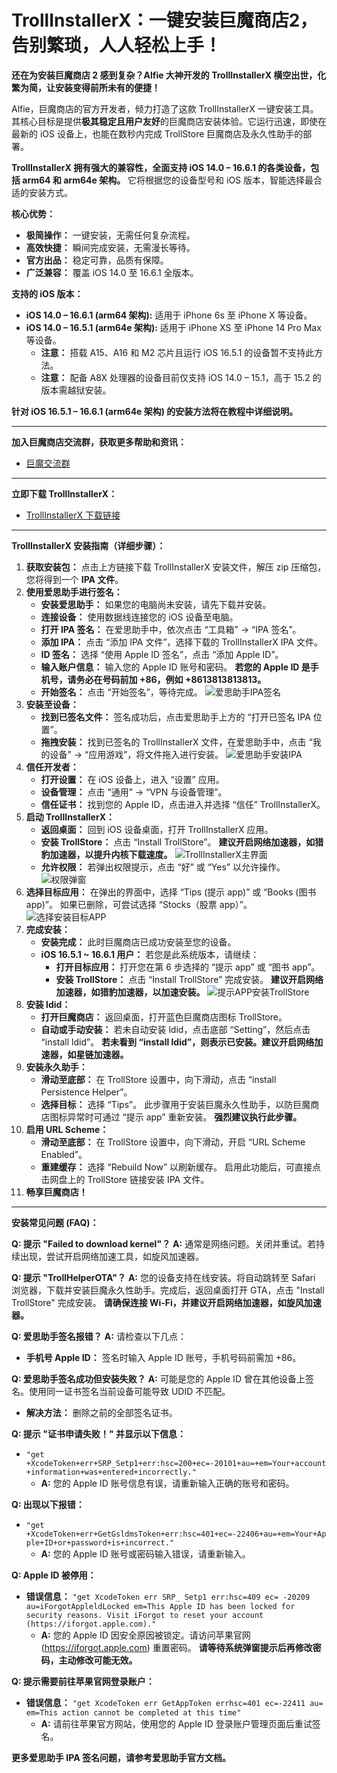 # TrollInstallerX：一键安装巨魔商店2，告别繁琐，人人轻松上手！

**还在为安装巨魔商店 2 感到复杂？Alfie 大神开发的 TrollInstallerX 横空出世，化繁为简，让安装变得前所未有的便捷！**

Alfie，巨魔商店的官方开发者，倾力打造了这款 TrollInstallerX 一键安装工具。其核心目标是提供**极其稳定且用户友好**的巨魔商店安装体验。它运行迅速，即使在最新的 iOS 设备上，也能在数秒内完成 TrollStore 巨魔商店及永久性助手的部署。

**TrollInstallerX 拥有强大的兼容性，全面支持 iOS 14.0 – 16.6.1 的各类设备，包括 arm64 和 arm64e 架构。**  它将根据您的设备型号和 iOS 版本，智能选择最合适的安装方式。

**核心优势：**

* **极简操作：**  一键安装，无需任何复杂流程。
* **高效快捷：**  瞬间完成安装，无需漫长等待。
* **官方出品：**  稳定可靠，品质有保障。
* **广泛兼容：**  覆盖 iOS 14.0 至 16.6.1 全版本。

**支持的 iOS 版本：**

* **iOS 14.0 – 16.6.1 (arm64 架构):** 适用于 iPhone 6s 至 iPhone X 等设备。
* **iOS 14.0 – 16.5.1 (arm64e 架构):** 适用于 iPhone XS 至 iPhone 14 Pro Max 等设备。
    * **注意：**  搭载 A15、A16 和 M2 芯片且运行 iOS 16.5.1 的设备暂不支持此方法。
    * **注意：**  配备 A8X 处理器的设备目前仅支持 iOS 14.0 – 15.1，高于 15.2 的版本需越狱安装。

**针对 iOS 16.5.1 – 16.6.1 (arm64e 架构) 的安装方法将在教程中详细说明。**

---

**加入巨魔商店交流群，获取更多帮助和资讯：**

* [巨魔交流群](https://t.me/bmyuan)

---

**立即下载 TrollInstallerX：**

* [TrollInstallerX 下载链接](https://wwiq.lanzoue.com/i42nt29wcm6j)

---

**TrollInstallerX 安装指南（详细步骤）：**

1. **获取安装包：**  点击上方链接下载 TrollInstallerX 安装文件，解压 zip 压缩包，您将得到一个 **IPA 文件**。
2. **使用爱思助手进行签名：**
   * **安装爱思助手：**  如果您的电脑尚未安装，请先下载并安装。
   * **连接设备：**  使用数据线连接您的 iOS 设备至电脑。
   * **打开 IPA 签名：**  在爱思助手中，依次点击 “工具箱” -> “IPA 签名”。
   * **添加 IPA：**  点击 “添加 IPA 文件”，选择下载的 TrollInstallerX IPA 文件。
   * **ID 签名：** 选择 “使用 Apple ID 签名”，点击 “添加 Apple ID”。
   * **输入账户信息：**  输入您的 Apple ID 账号和密码。 **若您的 Apple ID 是手机号，请务必在号码前加 +86，例如 +8613813813813。**
   * **开始签名：**  点击 “开始签名”，等待完成。
   ![爱思助手IPA签名](https://dkxuanye.cn/wp-content/uploads/2024/04/7231712282676_.pic_.png)
3. **安装至设备：**
   * **找到已签名文件：**  签名成功后，点击爱思助手上方的 “打开已签名 IPA 位置”。
   * **拖拽安装：**  找到已签名的 TrollInstallerX 文件，在爱思助手中，点击 “我的设备” -> “应用游戏”，将文件拖入进行安装。
   ![爱思助手安装IPA](https://dkxuanye.cn/wp-content/uploads/2024/04/7241712283053_.pic_.jpg)
4. **信任开发者：**
   * **打开设置：**  在 iOS 设备上，进入 “设置” 应用。
   * **设备管理：**  点击 “通用” -> “VPN 与设备管理”。
   * **信任证书：**  找到您的 Apple ID，点击进入并选择 “信任” TrollInstallerX。
5. **启动 TrollInstallerX：**
   * **返回桌面：**  回到 iOS 设备桌面，打开 TrollInstallerX 应用。
   * **安装 TrollStore：**  点击 “Install TrollStore”。 **建议开启网络加速器，如猎豹加速器，以提升内核下载速度。**
   ![TrollInstallerX主界面](https://dkxuanye.cn/wp-content/uploads/2024/04/2024_04_05_10_15_IMG_0003.jpg)
   * **允许权限：**  若弹出权限提示，点击 “好” 或 “Yes” 以允许操作。
   ![权限弹窗](https://dkxuanye.cn/wp-content/uploads/2024/04/7251712284177_.pic_hd-888x1024.jpg)
6. **选择目标应用：**  在弹出的界面中，选择 “Tips (提示 app)” 或 “Books (图书 app)”。 如果已删除，可尝试选择 “Stocks（股票 app）”。
   ![选择安装目标APP](https://dkxuanye.cn/wp-content/uploads/2024/04/2024_04_05_10_14_IMG_0001-946x2048.jpg)
7. **完成安装：**
   * **安装完成：**  此时巨魔商店已成功安装至您的设备。
   * **iOS 16.5.1 ~ 16.6.1 用户：**  若您是此系统版本，请继续：
      * **打开目标应用：**  打开您在第 6 步选择的 “提示 app” 或 “图书 app”。
      * **安装 TrollStore：**  点击 “Install TrollStore” 完成安装。 **建议开启网络加速器，如猎豹加速器，以加速安装。**
   ![提示APP安装TrollStore](https://dkxuanye.cn/wp-content/uploads/2024/04/2024_04_05_10_15_IMG_0002-946x2048.jpg)
8. **安装 ldid：**
   * **打开巨魔商店：**  返回桌面，打开蓝色巨魔商店图标 TrollStore。
   * **自动或手动安装：**  若未自动安装 ldid，点击底部 “Setting”，然后点击 “install ldid”。 **若未看到 “install ldid”，则表示已安装。建议开启网络加速器，如星链加速器。**
9. **安装永久助手：**
   * **滑动至底部：**  在 TrollStore 设置中，向下滑动，点击 “install Persistence Helper”。
   * **选择目标：**  选择 “Tips”。 此步骤用于安装巨魔永久性助手，以防巨魔商店图标异常时可通过 “提示 app” 重新安装。 **强烈建议执行此步骤。**
10. **启用 URL Scheme：**
    * **滑动至底部：**  在 TrollStore 设置中，向下滑动，开启 “URL Scheme Enabled”。
    * **重建缓存：**  选择 “Rebuild Now” 以刷新缓存。 启用此功能后，可直接点击网盘上的 TrollStore 链接安装 IPA 文件。
11. **畅享巨魔商店！**

---

**安装常见问题 (FAQ)：**

**Q: 提示 "Failed to download kernel"？**
**A:**  通常是网络问题。关闭并重试。若持续出现，尝试开启网络加速工具，如旋风加速器。

**Q: 提示 "TrollHelperOTA"？**
**A:**  您的设备支持在线安装。将自动跳转至 Safari 浏览器，下载并安装巨魔永久性助手。完成后，返回桌面打开 GTA，点击 "Install TrollStore" 完成安装。 **请确保连接 Wi-Fi，并建议开启网络加速器，如旋风加速器。**

**Q: 爱思助手签名报错？**
**A:**  请检查以下几点：
   * **手机号 Apple ID：**  签名时输入 Apple ID 账号，手机号码前需加 +86。

**Q: 爱思助手签名成功但安装失败？**
**A:**  可能是您的 Apple ID 曾在其他设备上签名。使用同一证书签名当前设备可能导致 UDID 不匹配。
   * **解决方法：**  删除之前的全部签名证书。

**Q: 提示 "证书申请失败！" 并显示以下信息：**
   * `"get +XcodeToken+err+SRP_Setp1+err:hsc=200+ec=-20101+au=+em=Your+account+information+was+entered+incorrectly."`
     * **A:**  您的 Apple ID 账号信息有误，请重新输入正确的账号和密码。

**Q: 出现以下报错：**
   * `"get +XcodeToken+err+GetGsldmsToken+err:hsc=401+ec=-22406+au=+em=Your+Apple+ID+or+password+is+incorrect."`
     * **A:**  您的 Apple ID 账号或密码输入错误，请重新输入。

**Q: Apple ID 被停用：**
   * **错误信息：** `"get XcodeToken err SRP_ Setp1 err:hsc=409 ec= -20209 au=iForgotAppleldLocked em=This Apple ID has been locked for security reasons. Visit iForgot to reset your account (https://iforgot.apple.com)."`
     * **A:**  您的 Apple ID 因安全原因被锁定。请访问苹果官网 (https://iforgot.apple.com) 重置密码。 **请等待系统弹窗提示后再修改密码，主动修改可能无效。**

**Q: 提示需要前往苹果官网登录账户：**
   * **错误信息：** `"get XcodeToken err GetAppToken errhsc=401 ec=-22411 au= em=This action cannot be completed at this time"`
     * **A:**  请前往苹果官方网站，使用您的 Apple ID 登录账户管理页面后重试签名。

**更多爱思助手 IPA 签名问题，请参考爱思助手官方文档。**
